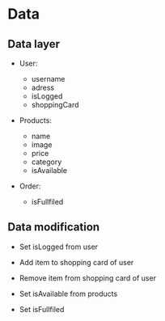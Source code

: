 # Data

## Data layer

- User:

  - username
  - adress
  - isLogged
  - shoppingCard

- Products:

  - name
  - image
  - price
  - category
  - isAvailable

- Order:
  - isFullfiled

## Data modification

- Set isLogged from user
- Add item to shopping card of user
- Remove item from shopping card of user

- Set isAvailable from products

- Set isFullfiled

